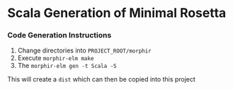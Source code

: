 # Scala Generation of Minimal Rosetta

### Code Generation Instructions

1. Change directories into `PROJECT_ROOT/morphir`
2. Execute `morphir-elm make`
3. The `morphir-elm gen -t Scala -S`

This will create a `dist` which can then be copied into this project